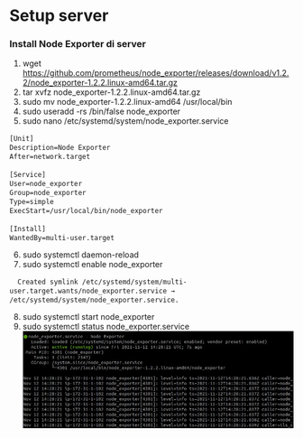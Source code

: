 # Setup server

### Install Node Exporter di server
1. wget https://github.com/prometheus/node_exporter/releases/download/v1.2.2/node_exporter-1.2.2.linux-amd64.tar.gz
2. tar xvfz node_exporter-1.2.2.linux-amd64.tar.gz
3. sudo mv node_exporter-1.2.2.linux-amd64 /usr/local/bin
4. sudo useradd -rs /bin/false node_exporter
5. sudo nano /etc/systemd/system/node_exporter.service
```
[Unit]
Description=Node Exporter
After=network.target

[Service]
User=node_exporter
Group=node_exporter
Type=simple
ExecStart=/usr/local/bin/node_exporter

[Install]
WantedBy=multi-user.target
```

6. sudo systemctl daemon-reload
7. sudo systemctl enable node_exporter
```
  Created symlink /etc/systemd/system/multi-user.target.wants/node_exporter.service → /etc/systemd/system/node_exporter.service.
```
8. sudo systemctl start node_exporter
9. sudo systemctl status node_exporter.service
![Setup Monitoring Server](screenshot/gambar2.jpg) <br />

